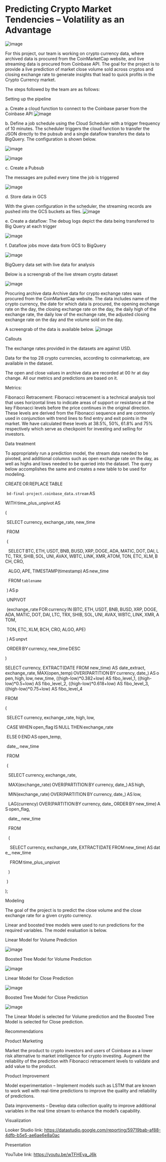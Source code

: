 
# Predicting Crypto Market Tendencies – Volatility as an Advantage 


 ![image](https://user-images.githubusercontent.com/105987080/208795393-41cae2c2-a534-481e-884d-718ac9a3083b.png)


For this project, our team is working on crypto currency data, where archived data is procured from the CoinMarketCap website, and live streaming data is procured from Coinbase API. The goal for the project is to provide a live prediction of market close volume sold across cryptos and closing exchange rate to generate insights that lead to quick profits in the Crypto Currency market. 

 

The steps followed by the team are as follows: 

 

Setting up the pipeline 

a. Create a cloud function to connect to the Coinbase parser from the Coinbase API 
![image](https://user-images.githubusercontent.com/105987080/208795556-b5c31fa7-f2b9-4969-810a-feae3a30be93.png)


b. Define a job schedule using the Cloud Scheduler with a trigger frequency of 10 minutes. The scheduler triggers the cloud function to transfer the JSON directly to the pubsub and a single dataflow transfers the data to BigQuery. The configuration is shown below. 


![image](https://user-images.githubusercontent.com/105987080/208795611-6606775c-85f7-4e3b-aeb1-a12fccba0c80.png)


![image](https://user-images.githubusercontent.com/105987080/208795665-76dff0e1-7ec7-4077-a46d-6fa4919d4d28.png)



    

c. Create a Pubsub 

The messages are pulled every time the job is triggered 

![image](https://user-images.githubusercontent.com/105987080/208795723-cbda2f46-a5e4-4aef-8200-336eea685c8e.png)


d. Store data in GCS 

With the given configuration in the scheduler, the streaming records are pushed into the GCS buckets as files. 
![image](https://user-images.githubusercontent.com/105987080/208795760-fb150afb-f2fe-4f77-9079-06cd4039f81c.png)

 

e. Create a dataflow: The debug logs depict the data being transferred to Big Query at each trigger 

![image](https://user-images.githubusercontent.com/105987080/208795846-7e209f3b-6c5d-4cc7-b22f-813f2487c2b1.png)


f. Dataflow jobs move data from GCS to BigQuery 

![image](https://user-images.githubusercontent.com/105987080/208795890-a13c6512-555d-4302-b910-fb5acf303f69.png)

 

BigQuery data set with live data for analysis 

Below is a screengrab of the live stream crypto dataset 

![image](https://user-images.githubusercontent.com/105987080/208797755-f79e6fd7-9031-4ac6-be8a-7ff384a72512.png)


 

Procuring archive data 
Archive data for crypto exchange rates was procured from the CoinMarketCap website. The data includes name of the crypto currency, the date for which data is procured, the opening exchange rate on the day, the closing exchange rate on the day, the daily high of the exchange rate, the daily low of the exchange rate, the adjusted closing exchange rate on the day and the volume sold on the day. 

A screengrab of the data is available below. 
![image](https://user-images.githubusercontent.com/105987080/208797796-ec0f98d5-0311-46e8-acc5-539d4bc3bbd0.png)

 

Callouts 

The exchange rates provided in the datasets are against USD. 

Data for the top 28 crypto currencies, according to coinmarketcap, are available in the dataset. 

The open and close values in archive data are recorded at 00 hr at day change. All our metrics and predictions are based on it. 

 

Metrics: 

Fibonacci Retracement: Fibonacci retracement is a technical analysis tool that uses horizontal lines to indicate areas of support or resistance at the key Fibonacci levels before the price continues in the original direction. These levels are derived from the Fibonacci sequence and are commonly used in conjunction with trend lines to find entry and exit points in the market. We have calculated these levels at 38.5%, 50%, 61.8% and 75% respectively which serve as checkpoint for investing and selling for investors. 

 

Data treatment 

To appropriately run a prediction model, the stream data needed to be pivoted, and additional columns such as open exchange rate on the day, as well as highs and lows needed to be queried into the dataset. The query below accomplishes the same and creates a new table to be used for modeling. 

CREATE OR REPLACE TABLE 

  `bd-final-project.coinbase_data.stream` AS 

WITH time_plus_unpivot AS 

( 

  SELECT currency, exchange_rate, new_time 

  FROM 

  ( 

    SELECT BTC, ETH, USDT, BNB, BUSD, XRP, DOGE, ADA, MATIC, DOT, DAI, LTC, TRX, SHIB, SOL, UNI, AVAX, WBTC, LINK, XMR, ATOM, TON, ETC, XLM, BCH, CRO, 

    ALGO, APE, TIMESTAMP(timestamp) AS new_time 

    FROM `tablename` 

  ) AS p 

  UNPIVOT 

  (exchange_rate FOR currency IN (BTC, ETH, USDT, BNB, BUSD, XRP, DOGE, ADA, MATIC, DOT, DAI, LTC, TRX, SHIB, SOL, UNI, AVAX, WBTC, LINK, XMR, ATOM, 

  TON, ETC, XLM, BCH, CRO, ALGO, APE) 

  ) AS unpvt 

  ORDER BY currency, new_time DESC 

) 

 

SELECT currency, EXTRACT(DATE FROM new_time) AS date_extract, exchange_rate, MAX(open_temp) OVER(PARTITION BY currency, date_) AS open, high, low, new_time, ((high-low)*0.382+low) AS fibo_level_1, ((high-low)*0.5+low) AS fibo_level_2, ((high-low)*0.618+low) AS fibo_level_3, ((high-low)*0.75+low) AS fibo_level_4 

FROM 

( 

  SELECT currency, exchange_rate, high, low, 

  CASE WHEN open_flag IS NULL THEN exchange_rate 

  ELSE 0 END AS open_temp, 

  date_, new_time 

  FROM 

  ( 

    SELECT currency, exchange_rate, 

    MAX(exchange_rate) OVER(PARTITION BY currency, date_) AS high, 

    MIN(exchange_rate) OVER(PARTITION BY currency, date_) AS low, 

    LAG(currency) OVER(PARTITION BY currency, date_ ORDER BY new_time) AS open_flag, 

    date_, new_time 

    FROM 

    ( 

      SELECT currency, exchange_rate, EXTRACT(DATE FROM new_time) AS date_, new_time 

      FROM time_plus_unpivot 

    ) 

  ) 

); 

 

Modeling 

The goal of the project is to predict the close volume and the close exchange rate for a given crypto currency. 

Linear and boosted tree models were used to run predictions for the required variables. The model evaluation is below. 

 

Linear Model for Volume Prediction 


![image](https://user-images.githubusercontent.com/105987080/208798088-6c34f567-9ca9-42e8-bc41-b803c1cf726f.png)

Boosted Tree Model for Volume Prediction 


![image](https://user-images.githubusercontent.com/105987080/208798112-a02387c8-c7b1-4d5e-a1d6-087f62b06a72.png)

Linear Model for Close Prediction 


![image](https://user-images.githubusercontent.com/105987080/208798134-6b4a1519-ee1f-4467-b547-0489d5760f0c.png)

Boosted Tree Model for Close Prediction 


![image](https://user-images.githubusercontent.com/105987080/208798158-78ace564-1d98-4d5a-aa19-ae5f2a1235fc.png) 

 

The Linear Model is selected for Volume prediction and the Boosted Tree Model is selected for Close prediction. 

Recommendations 

Product Marketing 

Market the product to crypto investors and users of Coinbase as a lower risk alternative to market intelligence for crypto investing. Augment the reliability of the prediction with Fibonacci retracement levels to validate and add value to the product. 

Product Improvement 

Model experimentation – Implement models such as LSTM that are known to work well with real-time predictions to improve the quality and reliability of predictions. 

Data improvements – Develop data collection quality to improve additional variables in the real time stream to enhance the model’s capability. 
 

Visualization 

Looker Studio link: https://datastudio.google.com/reporting/59719bab-af88-4dfb-b5e5-ae6ae6e8a0ac 

 

Presentation 

YouTube link: https://youtu.be/wTFHEya_J6k 

 
